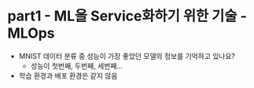 # part1 - ML을 Service화하기 위한 기술 - MLOps 
- MNIST 데이터 분류 중 성능이 가장 좋았던 모델의 정보를 기억하고 있나요?
  - 성능이 첫번째, 두번째, 세번째...
- 학습 환경과 배포 환경은 같지 않음

